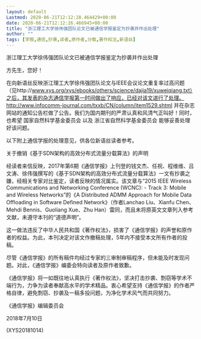 ```yaml
---
layout: default
Lastmod: 2020-06-21T12:12:28.464429+00:00
date: 2020-06-21T12:12:26.466945+00:00
title: "浙江理工大学徐伟强团队论文已被通信学报鉴定为抄袭并作出处理"
author: ""
tags: [学报,通信,抄袭,读者,原作者,分载,著作权法,新语丝]
---
```


浙江理工大学徐伟强团队论文已被通信学报鉴定为抄袭并作出处理

方先生，您好！

在向新语丝反映浙江理工大学徐伟强团队论文与IEEE会议论文重复率过高问题 （见http://www.xys.org/xys/ebooks/others/science/dajia19/xuweiqiang.txt）之后，其发表的杂志通信学报第一时间做出了响应，已经对该文进行了处理。http://www.infocomm-journal.com/txxb/CN/column/item1529.shtml 并在杂志网站的通知公告栏做了公告。我们为国内期刊的严肃认真和风清气正叫好！同时，也希望 国家自然科学基金委员会 以及 浙江省自然科学基金委员会 能够妥善处理好该问题。

以下附上通信学报的处理意见，供各位新语丝读者参考。

关于撤销《基于SDN架构的高效分布式流量分载算法》的声明

经读者来信反映，2017年第6期《通信学报》上刊登的钱文杰、任祝、程维维、吕文涛、徐伟强撰写的《基于SDN架构的高效分布式流量分载算法》一文有抄袭之嫌，经相关专家对比鉴定，读者反映的情况属实。该文章与“2015 IEEE Wireless Communications and Networking Conference (WCNC): - Track 3: Mobile and Wireless Networks”的《A Distributed ADMM Approach for Mobile Data Offloading in Software Defined Network》（作者Lanchao Liu、Xianfu Chen、Mehdi Bennis、Guoliang Xue、Zhu Han）雷同，而且未将原英文文章列入参考文献，未遵守本刊的“道德声明”。

这一做法违反了中华人民共和国《著作权法》，损害了《通信学报》的声誉和原作者的权益。为此，本刊决定对该文作撤稿处理，5年内不接受本文所有作者的投稿。

尽管《通信学报》的所有稿件均经过专家的三审制审稿程序，但未能及时发现问题。对此，《通信学报》编委会特向读者及原作者致歉。

《通信学报》将一如既往地认真执行《著作权法》，坚决打击抄袭、剽窃等学术不端行为，力争为读者奉献高水平的学术精品。衷心希望支持《通信学报》的作者严格自律，避免剽窃、抄袭及一稿多投问题，为净化学术风气而共同努力。

《通信学报》编辑委员会

2018年7月10日

(XYS20181014)

